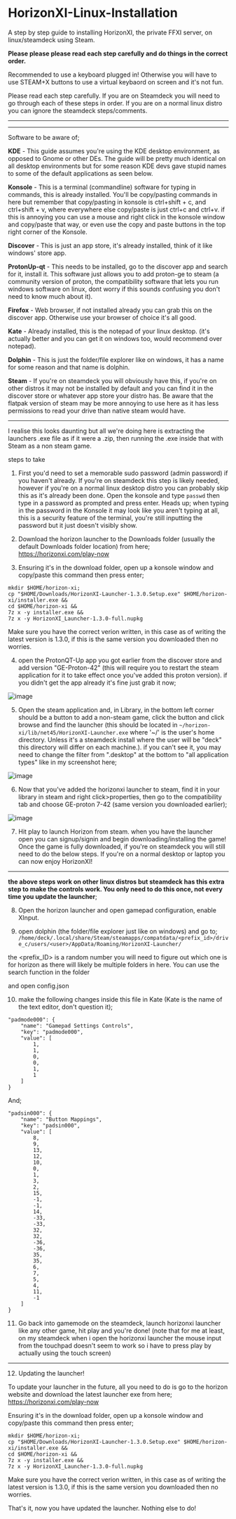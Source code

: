 # HorizonXI-Linux-Installation
A step by step guide to installing HorizonXI, the private FFXI server, on linux/steamdeck using Steam.

**Please please please read each step carefully and do things in the correct order.**

Recommended to use a keyboard plugged in! Otherwise you will have to use STEAM+X buttons to use a virtual keybaord on screen and it's not fun.

Please read each step carefully. If you are on Steamdeck you will need to go through each of these steps in order. If you are on a normal linux distro you can ignore the steamdeck steps/comments.

-----
-----

Software to be aware of;

**KDE** - This guide assumes you're using the KDE desktop environment, as opposed to Gnome or other DEs. The guide will be pretty much identical on all desktop environments but for some reason KDE devs gave stupid names to some of the default applications as seen below.

**Konsole** - This is a terminal (commandline) software for typing in commands, this is already installed. You'll be copy/pasting commands in here but remember that copy/pasting in konsole is ctrl+shift + c, and ctrl+shift + v, where everywhere else copy/paste is just ctrl+c and ctrl+v. if this is annoying you can use a mouse and right click in the konsole window and copy/paste that way, or even use the copy and paste buttons in the top right corner of the Konsole.

**Discover** - This is just an app store, it's already installed, think of it like windows' store app.

**ProtonUp-qt** - This needs to be installed, go to the discover app and search for it, install it. This software just allows you to add proton-ge to steam (a community version of proton, the compatibility software that lets you run windows software on linux, dont worry if this sounds confusing you don't need to know much about it).

**Firefox** - Web browser, if not installed already you can grab this on the discover app. Otherwise use your browser of choice it's all good.

**Kate** - Already installed, this is the notepad of your linux desktop. (it's actually better and you can get it on windows too, would recommend over notepad).

**Dolphin** - This is just the folder/file explorer like on windows, it has a name for some reason and that name is dolphin.

**Steam** - If you're on steamdeck you will obviously have this, if you're on other distros it may not be installed by default and you can find it in the discover store or whatever app store your distro has. Be aware that the flatpak version of steam may be more annoying to use here as it has less permissions to read your drive than native steam would have.

-----
I realise this looks daunting but all we're doing here is extracting the launchers .exe file as if it were a .zip, then running the .exe inside that with Steam as a non steam game.

steps to take

1. First you'd need to set a memorable sudo password (admin password) if you haven't already. If you're on steamdeck this step is likely needed, however if you're on a normal linux desktop distro you can probably skip this as it's already been done. Open the konsole and type `passwd` then type in a password as prompted and press enter. Heads up; when typing in the password in the Konsole it may look like you aren't typing at all, this is a security feature of the terminal, you're still inputting the password but it just doesn't visibly show.

2. Download the horizon launcher to the Downloads folder (usually the default Downloads folder location) from here;
<https://horizonxi.com/play-now>

3. Ensuring it's in the download folder, open up a konsole window and copy/paste this command then press enter;

```
mkdir $HOME/horizon-xi;
cp "$HOME/Downloads/HorizonXI-Launcher-1.3.0.Setup.exe" $HOME/horizon-xi/installer.exe &&
cd $HOME/horizon-xi &&
7z x -y installer.exe &&
7z x -y HorizonXI_Launcher-1.3.0-full.nupkg
```
Make sure you have the correct verion written, in this case as of writing the latest version is 1.3.0, if this is the same version you downloaded then no worries.

4. open the ProtonQT-Up app you got earlier from the discover store and add version "GE-Proton-42" (this will require you to restart the steam application for it to take effect once you've added this proton version). if you didn't get the app already it's fine just grab it now;

![image](https://github.com/MattyGWS/HorizonXI-Linux-Installation/assets/56587299/9a8009b2-6361-4984-b2cb-8859a3fb03b1)

5. Open the steam application and, in Library, in the bottom left corner should be a button to add a non-steam game, click the button and click browse and find the launcher (this should be located in `~/horizon-xi/lib/net45/HorizonXI-Launcher.exe` where '~/' is the user's home directory. Unless it's a steamdeck install where the user will be "deck" this directory will differ on each machine.). if you can't see it, you may need to change the filter from ".desktop" at the bottom to "all application types" like in my screenshot here;

![image](https://github.com/MattyGWS/HorizonXI-Linux-Installation/assets/56587299/ae7711ab-e4d4-4ce8-bda2-c5bfc96965a1)

6. Now that you've added the horizonxi launcher to steam, find it in your library in steam and right click>properties, then go to the compatibility tab and choose GE-proton 7-42 (same version you downloaded earlier);

![image](https://github.com/MattyGWS/HorizonXI-Linux-Installation/assets/56587299/5b1ac9f6-e317-4bd1-98a0-9d68dc5f5bd6)

7. Hit play to launch Horizon from steam. when you have the launcher open you can signup/signin and begin downloading/installing the game! Once the game is fully downloaded, if you're on steamdeck you will still need to do the below steps. If you're on a normal desktop or laptop you can now enjoy HorizonXI!

-----

**the above steps work on other linux distros but steamdeck has this extra step to make the controls work. You only need to do this once, not every time you update the launcher**;

8. Open the horizon launcher and open gamepad configuration, enable XInput.

9.  open dolphin (the folder/file explorer just like on windows) and go to; `/home/deck/.local/share/Steam/steamapps/compatdata/<prefix_id>/drive_c/users/<user>/AppData/Roaming/HorizonXI-Launcher/`

the <prefix_ID> is a random number you will need to figure out which one is for horizon as there will likely be multiple folders in here. You can use the search function in the folder

and open config.json

10. make the following changes inside this file in Kate (Kate is the name of the text editor, don't question it);

```
"padmode000": {
    "name": "Gamepad Settings Controls",
    "key": "padmode000",
    "value": [
        1,
        1,
        0,
        0,
        1,
        1
    ]
}
```

And;

```
"padsin000": {
    "name": "Button Mappings",
    "key": "padsin000",
    "value": [
        8,
        9,
        13,
        12,
        10,
        0,
        1,
        3,
        2,
        15,
        -1,
        -1,
        14,
        -33,
        -33,
        32,
        32,
        -36,
        -36,
        35,
        35,
        6,
        7,
        5,
        4,
        11,
        -1
    ]
}
```

11. Go back into gamemode on the steamdeck, launch horizonxi launcher like any other game, hit play and you're done! (note that for me at least, on my steamdeck when i open the horizonxi launcher the mouse input from the touchpad doesn't seem to work so i have to press play by actually using the touch screen)

-----

12. Updating the launcher!

To update your launcher in the future, all you need to do is go to the horizon website and download the latest launcher exe from here;
<https://horizonxi.com/play-now>

Ensuring it's in the download folder, open up a konsole window and copy/paste this command then press enter;

```
mkdir $HOME/horizon-xi;
cp "$HOME/Downloads/HorizonXI-Launcher-1.3.0.Setup.exe" $HOME/horizon-xi/installer.exe &&
cd $HOME/horizon-xi &&
7z x -y installer.exe &&
7z x -y HorizonXI_Launcher-1.3.0-full.nupkg
```

Make sure you have the correct verion written, in this case as of writing the latest version is 1.3.0, if this is the same version you downloaded then no worries.

That's it, now you have updated the launcher. Nothing else to do! 
